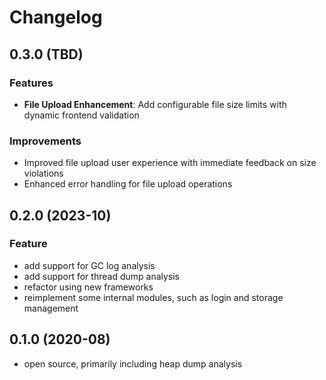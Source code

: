 # Changelog

## 0.3.0 (TBD)

### Features

- **File Upload Enhancement**: Add configurable file size limits with dynamic frontend validation

### Improvements

- Improved file upload user experience with immediate feedback on size violations
- Enhanced error handling for file upload operations

## 0.2.0 (2023-10)

### Feature

- add support for GC log analysis
- add support for thread dump analysis
- refactor using new frameworks
- reimplement some internal modules, such as login and storage management

## 0.1.0 (2020-08)

- open source, primarily including heap dump analysis